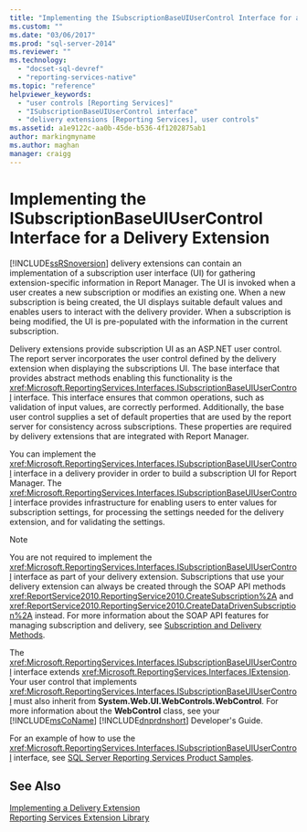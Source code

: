 ```yaml
---
title: "Implementing the ISubscriptionBaseUIUserControl Interface for a Delivery Extension | Microsoft Docs"
ms.custom: ""
ms.date: "03/06/2017"
ms.prod: "sql-server-2014"
ms.reviewer: ""
ms.technology: 
  - "docset-sql-devref"
  - "reporting-services-native"
ms.topic: "reference"
helpviewer_keywords: 
  - "user controls [Reporting Services]"
  - "ISubscriptionBaseUIUserControl interface"
  - "delivery extensions [Reporting Services], user controls"
ms.assetid: a1e9122c-aa0b-45de-b536-4f1202875ab1
author: markingmyname
ms.author: maghan
manager: craigg
---
```

# Implementing the ISubscriptionBaseUIUserControl Interface for a Delivery Extension
  [!INCLUDE[ssRSnoversion](../../../includes/ssrsnoversion-md.md)] delivery extensions can contain an implementation of a subscription user interface (UI) for gathering extension-specific information in Report Manager. The UI is invoked when a user creates a new subscription or modifies an existing one. When a new subscription is being created, the UI displays suitable default values and enables users to interact with the delivery provider. When a subscription is being modified, the UI is pre-populated with the information in the current subscription.  
  
 Delivery extensions provide subscription UI as an ASP.NET user control. The report server incorporates the user control defined by the delivery extension when displaying the subscriptions UI. The base interface that provides abstract methods enabling this functionality is the <xref:Microsoft.ReportingServices.Interfaces.ISubscriptionBaseUIUserControl> interface. This interface ensures that common operations, such as validation of input values, are correctly performed. Additionally, the base user control supplies a set of default properties that are used by the report server for consistency across subscriptions. These properties are required by delivery extensions that are integrated with Report Manager.  
  
 You can implement the <xref:Microsoft.ReportingServices.Interfaces.ISubscriptionBaseUIUserControl> interface in a delivery provider in order to build a subscription UI for Report Manager. The <xref:Microsoft.ReportingServices.Interfaces.ISubscriptionBaseUIUserControl> interface provides infrastructure for enabling users to enter values for subscription settings, for processing the settings needed for the delivery extension, and for validating the settings.  
  
> [!NOTE]  
>  You are not required to implement the <xref:Microsoft.ReportingServices.Interfaces.ISubscriptionBaseUIUserControl> interface as part of your delivery extension. Subscriptions that use your delivery extension can always be created through the SOAP API methods <xref:ReportService2010.ReportingService2010.CreateSubscription%2A> and <xref:ReportService2010.ReportingService2010.CreateDataDrivenSubscription%2A> instead. For more information about the SOAP API features for managing subscription and delivery, see [Subscription and Delivery Methods](../../report-server-web-service/methods/subscription-and-delivery-methods.md).  
  
 The <xref:Microsoft.ReportingServices.Interfaces.ISubscriptionBaseUIUserControl> interface extends <xref:Microsoft.ReportingServices.Interfaces.IExtension>. Your user control that implements <xref:Microsoft.ReportingServices.Interfaces.ISubscriptionBaseUIUserControl> must also inherit from **System.Web.UI.WebControls.WebControl**. For more information about the **WebControl** class, see your [!INCLUDE[msCoName](../../../includes/msconame-md.md)] [!INCLUDE[dnprdnshort](../../../includes/dnprdnshort-md.md)] Developer's Guide.  
  
 For an example of how to use the <xref:Microsoft.ReportingServices.Interfaces.ISubscriptionBaseUIUserControl> interface, see [SQL Server Reporting Services Product Samples](https://go.microsoft.com/fwlink/?LinkId=177889).  
  
## See Also  
 [Implementing a Delivery Extension](implementing-a-delivery-extension.md)   
 [Reporting Services Extension Library](../reporting-services-extension-library.md)  
  
  
